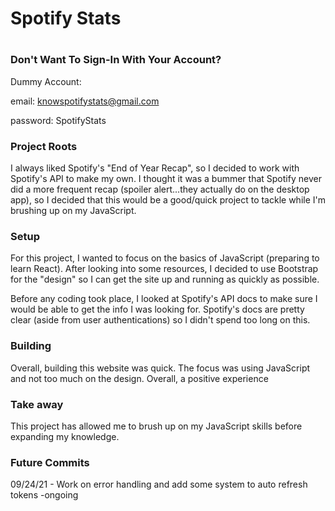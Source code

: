 <h1>Spotify Stats<h1>
 <h3>Don't Want To Sign-In With Your Account?</h3>
 Dummy Account:
 
 
 email: knowspotifystats@gmail.com

 password: SpotifyStats

<h3>Project Roots</h3>
I always liked Spotify's "End of Year Recap", so I decided to work with Spotify's API to make my own. I thought it was a bummer that Spotify never did a more frequent recap (spoiler alert...they actually do on the desktop app), so I decided that this would be a good/quick project to tackle while I'm brushing up on my JavaScript. 

<h3>Setup</h3>
For this project, I wanted to focus on the basics of JavaScript (preparing to learn React). After looking into some resources, I decided to use Bootstrap for the "design" so I can get the site up and running as quickly as possible.

Before any coding took place, I looked at Spotify's API docs to make sure I would be able to get the info I was looking for. Spotify's docs are pretty clear (aside from user authentications) so I didn't spend too long on this.

<h3>Building</h3>
Overall, building this website was quick. The focus was using JavaScript and not too much on the design. Overall, a positive experience  

<h3>Take away</h3>
This project has allowed me to brush up on my JavaScript skills before expanding my knowledge.
 
<h3>Future Commits</h3>
09/24/21 - Work on error handling and add some system to auto refresh tokens -ongoing
